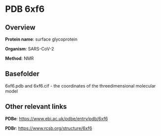 # PDB 6xf6

## Overview

**Protein name**: surface glycoprotein

**Organism**: SARS-CoV-2

**Method**: NMR



## Basefolder

6xf6.pdb and 6xf6.cif - the coordinates of the threedimensional molecular model



## Other relevant links 
**PDBe**:  https://www.ebi.ac.uk/pdbe/entry/pdb/6xf6
 
**PDBr**: https://www.rcsb.org/structure/6xf6 

